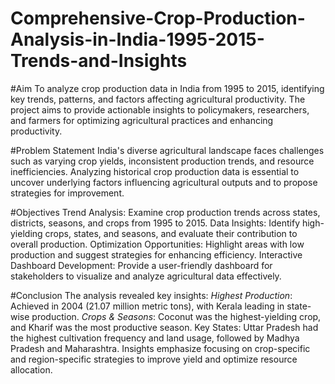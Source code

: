 # Comprehensive-Crop-Production-Analysis-in-India-1995-2015-Trends-and-Insights

#Aim
To analyze crop production data in India from 1995 to 2015, identifying key trends, patterns, and factors affecting agricultural productivity. The project aims to provide actionable insights to policymakers, researchers, and farmers for optimizing agricultural practices and enhancing productivity.

#Problem Statement
India's diverse agricultural landscape faces challenges such as varying crop yields, inconsistent production trends, and resource inefficiencies. Analyzing historical crop production data is essential to uncover underlying factors influencing agricultural outputs and to propose strategies for improvement.

#Objectives
Trend Analysis: Examine crop production trends across states, districts, seasons, and crops from 1995 to 2015.
Data Insights: Identify high-yielding crops, states, and seasons, and evaluate their contribution to overall production.
Optimization Opportunities: Highlight areas with low production and suggest strategies for enhancing efficiency.
Interactive Dashboard Development: Provide a user-friendly dashboard for stakeholders to visualize and analyze agricultural data effectively.

#Conclusion
The analysis revealed key insights:
*Highest Production*: Achieved in 2004 (21.07 million metric tons), with Kerala leading in state-wise production.
*Crops & Seasons*: Coconut was the highest-yielding crop, and Kharif was the most productive season.
Key States: Uttar Pradesh had the highest cultivation frequency and land usage, followed by Madhya Pradesh and Maharashtra.
Insights emphasize focusing on crop-specific and region-specific strategies to improve yield and optimize resource allocation.
